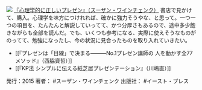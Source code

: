 
[![](https://images-fe.ssl-images-amazon.com/images/I/51M-GRQanmL._SL160_.jpg)](http://www.amazon.co.jp/exec/obidos/ASIN/4781613535/choiyaki81-22/ref=nosim)
[『心理学的に正しいプレゼン』（スーザン・ワインチェンク）](http://www.amazon.co.jp/exec/obidos/ASIN/4781613535/choiyaki81-22/ref=nosim)
書店で見かけて、購入。心理学を味方につけれれば、確かに強力そうやな、と思って。一つ一つの項目を、たんたんと解説していってて、かつ分厚さもあるので、途中多少飽きながらも全部を読んだ。でも、いくつも参考になる、実際に使えそうなものがのってて、勉強になったし、今の状況に見合ったものを取り入れていきたい。

- [[『プレゼンは「目線」で決まる―――No.1プレゼン講師の 人を動かす全77メソッド』（西脇資哲）]]
- [[『KP法 シンプルに伝える紙芝居プレゼンテーション』（川嶋直）]]

発行：2015
著者： #スーザン・ワインチェンク 
出版社： #イースト・プレス